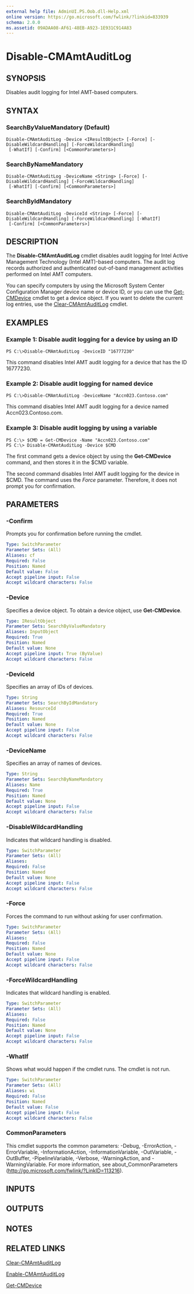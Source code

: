 ```yaml
---
external help file: AdminUI.PS.Oob.dll-Help.xml
online version: https://go.microsoft.com/fwlink/?linkid=833939
schema: 2.0.0
ms.assetid: 09ADAA08-AF61-48EB-A923-1E931C914A83
---
```


# Disable-CMAmtAuditLog

## SYNOPSIS
Disables audit logging for Intel AMT-based computers.

## SYNTAX

### SearchByValueMandatory (Default)
```
Disable-CMAmtAuditLog -Device <IResultObject> [-Force] [-DisableWildcardHandling] [-ForceWildcardHandling]
 [-WhatIf] [-Confirm] [<CommonParameters>]
```

### SearchByNameMandatory
```
Disable-CMAmtAuditLog -DeviceName <String> [-Force] [-DisableWildcardHandling] [-ForceWildcardHandling]
 [-WhatIf] [-Confirm] [<CommonParameters>]
```

### SearchByIdMandatory
```
Disable-CMAmtAuditLog -DeviceId <String> [-Force] [-DisableWildcardHandling] [-ForceWildcardHandling] [-WhatIf]
 [-Confirm] [<CommonParameters>]
```

## DESCRIPTION
The **Disable-CMAmtAuditLog** cmdlet disables audit logging for Intel Active Management Technology (Intel AMT)-based computers.
The audit log records authorized and authenticated out-of-band management activities performed on Intel AMT computers.

You can specify computers by using the Microsoft System Center Configuration Manager device name or device ID, or you can use the [Get-CMDevice](Get-CMDevice.md) cmdlet to get a device object.
If you want to delete the current log entries, use the [Clear-CMAmtAuditLog](Clear-CMAmtAuditLog.md) cmdlet.

## EXAMPLES

### Example 1: Disable audit logging for a device by using an ID
```
PS C:\>Disable-CMAmtAuditLog -DeviceID "16777230"
```

This command disables Intel AMT audit logging for a device that has the ID 16777230.

### Example 2: Disable audit logging for named device
```
PS C:\>Disable-CMAmtAuditLog -DeviceName "Accn023.Contoso.com"
```

This command disables Intel AMT audit logging for a device named Accn023.Contoso.com.

### Example 3: Disable audit logging by using a variable
```
PS C:\> $CMD = Get-CMDevice -Name "Accn023.Contoso.com"
PS C:\> Disable-CMAmtAuditLog -Device $CMD
```

The first command gets a device object by using the **Get-CMDevice** command, and then stores it in the $CMD variable.

The second command disables Intel AMT audit logging for the device in $CMD.
The command uses the *Force* parameter.
Therefore, it does not prompt you for confirmation.

## PARAMETERS

### -Confirm
Prompts you for confirmation before running the cmdlet.

```yaml
Type: SwitchParameter
Parameter Sets: (All)
Aliases: cf
Required: False
Position: Named
Default value: False
Accept pipeline input: False
Accept wildcard characters: False
```

### -Device
Specifies a device object.
To obtain a device object, use **Get-CMDevice**.

```yaml
Type: IResultObject
Parameter Sets: SearchByValueMandatory
Aliases: InputObject
Required: True
Position: Named
Default value: None
Accept pipeline input: True (ByValue)
Accept wildcard characters: False
```

### -DeviceId
Specifies an array of IDs of devices.

```yaml
Type: String
Parameter Sets: SearchByIdMandatory
Aliases: ResourceId
Required: True
Position: Named
Default value: None
Accept pipeline input: False
Accept wildcard characters: False
```

### -DeviceName
Specifies an array of names of devices.

```yaml
Type: String
Parameter Sets: SearchByNameMandatory
Aliases: Name
Required: True
Position: Named
Default value: None
Accept pipeline input: False
Accept wildcard characters: False
```

### -DisableWildcardHandling
Indicates that wildcard handling is disabled.

```yaml
Type: SwitchParameter
Parameter Sets: (All)
Aliases: 
Required: False
Position: Named
Default value: None
Accept pipeline input: False
Accept wildcard characters: False
```

### -Force
Forces the command to run without asking for user confirmation.

```yaml
Type: SwitchParameter
Parameter Sets: (All)
Aliases: 
Required: False
Position: Named
Default value: None
Accept pipeline input: False
Accept wildcard characters: False
```

### -ForceWildcardHandling
Indicates that wildcard handling is enabled.

```yaml
Type: SwitchParameter
Parameter Sets: (All)
Aliases: 
Required: False
Position: Named
Default value: None
Accept pipeline input: False
Accept wildcard characters: False
```

### -WhatIf
Shows what would happen if the cmdlet runs.
The cmdlet is not run.

```yaml
Type: SwitchParameter
Parameter Sets: (All)
Aliases: wi
Required: False
Position: Named
Default value: False
Accept pipeline input: False
Accept wildcard characters: False
```

### CommonParameters
This cmdlet supports the common parameters: -Debug, -ErrorAction, -ErrorVariable, -InformationAction, -InformationVariable, -OutVariable, -OutBuffer, -PipelineVariable, -Verbose, -WarningAction, and -WarningVariable. For more information, see about_CommonParameters (http://go.microsoft.com/fwlink/?LinkID=113216).

## INPUTS

## OUTPUTS

## NOTES

## RELATED LINKS

[Clear-CMAmtAuditLog](Clear-CMAmtAuditLog.md)

[Enable-CMAmtAuditLog](Enable-CMAmtAuditLog.md)

[Get-CMDevice](Get-CMDevice.md)


